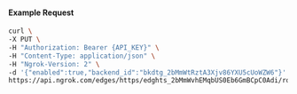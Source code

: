 <!-- Code generated for API Clients. DO NOT EDIT. -->

#### Example Request

```bash
curl \
-X PUT \
-H "Authorization: Bearer {API_KEY}" \
-H "Content-Type: application/json" \
-H "Ngrok-Version: 2" \
-d '{"enabled":true,"backend_id":"bkdtg_2bMmWtRztA3Xjv86YXU5cUoWZW6"}' \
https://api.ngrok.com/edges/https/edghts_2bMmWvhEMqbUS0Eb6GmBCpC0Adi/routes/edghtsrt_2bMmWuaTEZpRuW0CiiMX4rlfFFO/backend
```
